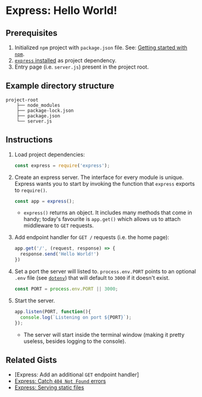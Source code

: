 # Express: Hello World!
## Prerequisites
1. Initialized `npm` project with `package.json` file. See: [Getting started with `npm`](https://gist.github.com/acidtone/d57f41d7c18d0d198263c7bc3ab230e3).
2. [`express` installed](https://gist.github.com/acidtone/ef2884edd43db2182ad5a2466e7c4277) as project dependency.
3. Entry page (i.e. `server.js`) present in the project root.

## Example directory structure

```
project-root
    ├── node_modules
    ├── package-lock.json
    ├── package.json
    └── server.js
```

## Instructions
1. Load project dependencies:

    ```js
    const express = require('express');
    ```

2. Create an express server. The interface for every module is unique. Express wants you to start by invoking the function that `express` exports to `require()`.

    ```js
    const app = express();
    ```

    - `express()` returns an object. It includes many methods that come in handy; today's favourite is `app.get()` which allows us to attach middleware to `GET` requests.

3. Add endpoint handler for `GET /` requests (i.e. the home page):

    ```js
    app.get('/', (request, response) => {
      response.send('Hello World!')
    })
    ```

4. Set a port the server will listed to. `process.env.PORT` points to an optional `.env` file (see [`dotenv`](https://www.npmjs.com/package/dotenv)) that will default to `3000` if it doesn't exist.

    ```js
    const PORT = process.env.PORT || 3000;
    ```

5. Start the server.

    ```js
    app.listen(PORT, function(){
      console.log(`Listening on port ${PORT}`);
    });
    ```

    - The server will start inside the terminal window (making it pretty useless, besides logging to the console).

## Related Gists
- [Express: Add an additional `GET` endpoint handler]
- [Express: Catch `404 Not Found` errors](https://gist.github.com/acidtone/f5a08d0f15e70c4ddf1d40571b9e0645)
- [Express: Serving static files](https://gist.github.com/acidtone/e2590b67f8fd701a36f7a04e62caa594)